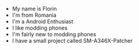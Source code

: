  - My name is Florin
 - I'm from Romania
 - I'm a Android Enthusiast
 - I like modding phones
 - I'm fairly new to modding phones
 - I have a small project called SM-A346X-Patcher
  
